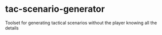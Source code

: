 # tac-scenario-generator
Toolset for generating tactical scenarios without the player knowing all the details
